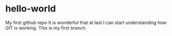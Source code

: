 # hello-world
My first github repo
It is wonderful that at last I can start understanding how GIT is working. This is my first branch.
